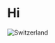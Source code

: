 # Hi   
![Switzerland](https://encrypted-tbn0.gstatic.com/images?q=tbn:ANd9GcRinEn0U6hKYCmq_rfRXr-TdQYgH4614vxHtA&usqp=CAU)
